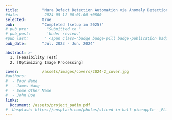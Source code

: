 ```yaml
---
title:          "Mura Defect Detection Automation via Anomaly Detection (PaDiM)"
#date:           2024-05-12 00:01:00 +0800
selected:       true
pub:            "Completed (setup in 2025)"
# pub_pre:        "Submitted to "
# pub_post:       'Under review.'
#pub_last:       ' <span class="badge badge-pill badge-publication badge-success">Spotlight</span>'
pub_date:       "Jul. 2023 - Jun. 2024"

abstract: >-
  1. [Feasibility Test]
  2. [Optimizing Image Processing]

cover:          /assets/images/covers/2024-2_cover.jpg
#authors:
#  - Your Name
#  - James Wang
#  - Some Other Name
#  - John Doe
links:
  Document: /assets/project_padim.pdf
#  Unsplash: https://unsplash.com/photos/sliced-in-half-pineapple--_PLJZmHZzk
---
```

